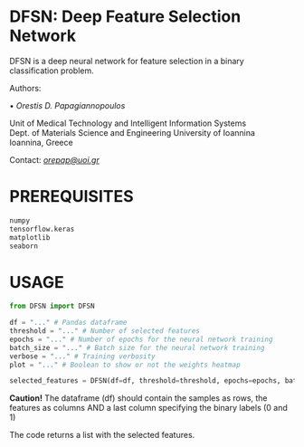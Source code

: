 # DFSN: Deep Feature Selection Network


DFSN is a deep neural network for feature selection in a binary classification problem. 


Authors:  

• *Orestis D. Papagiannopoulos*  

Unit of Medical Technology and Intelligent Information Systems  
Dept. of Materials Science and Engineering
University of Ioannina   
Ioannina, Greece

Contact: *orepap@uoi.gr*


# PREREQUISITES
```python
numpy
tensorflow.keras
matplotlib
seaborn
```

# USAGE
```python
from DFSN import DFSN

df = "..." # Pandas dataframe
threshold = "..." # Number of selected features
epochs = "..." # Number of epochs for the neural network training
batch_size = "..." # Batch size for the neural network training
verbose = "..." # Training verbosity 
plot = "..." # Boolean to show or not the weights heatmap 

selected_features = DFSN(df=df, threshold=threshold, epochs=epochs, batch_size=batch_size, verbose=verbose, plot=plot)
```

**Caution!** 
The dataframe (df) should contain the samples as rows, the features as columns AND a last column specifying the binary labels (0 and 1)


The code returns a list with the selected features.
